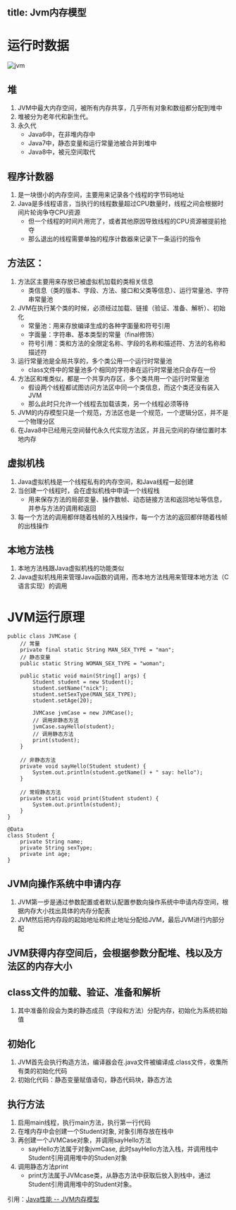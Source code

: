 title: Jvm内存模型
---

# 运行时数据

![jvm](http://www.yungyuweb.xyz/blog/images/jvm/jvm.png)
## 堆
1. JVM中最大内存空间，被所有内存共享，几乎所有对象和数组都分配到堆中
2. 堆被分为老年代和新生代。
3. 永久代
    * Java6中，在非堆内存中
    * Java7中，静态变量和运行常量池被合并到堆中
    * Java8中，被元空间取代
## 程序计数器
1. 是一块很小的内存空间，主要用来记录各个线程的字节码地址
2. Java是多线程语言，当执行的线程数量超过CPU数量时，线程之间会根据时间片轮询争夺CPU资源
    * 但一个线程的时间片用完了，或者其他原因导致线程的CPU资源被提前抢夺
    * 那么退出的线程需要单独的程序计数器来记录下一条运行的指令
## 方法区：
1. 方法区主要用来存放已被虚拟机加载的类相关信息
    * 类信息（类的版本、字段、方法、接口和父类等信息）、运行常量池、字符串常量池
2. JVM在执行某个类的时候，必须经过加载、链接（验证、准备、解析）、初始化
    * 常量池：用来存放编译生成的各种字面量和符号引用
    * 字面量：字符串、基本类型的常量（final修饰）
    * 符号引用：类和方法的全限定名称、字段的名称和描述符、方法的名称和描述符
3. 运行常量池是全局共享的，多个类公用一个运行时常量池
    * class文件中的常量池多个相同的字符串在运行时常量池只会存在一份
4. 方法区和堆类似，都是一个共享内存区，多个类共用一个运行时常量池
    * 假设两个线程都试图访问方法区中同一个类信息，而这个类还没有装入JVM
    * 那么此时只允许一个线程去加载该类，另一个线程必须等待
5. JVM的内存模型只是一个规范，方法区也是一个规范，一个逻辑分区，并不是一个物理分区
6. 在Java8中已经用元空间替代永久代实现方法区，并且元空间的存储位置时本地内存
## 虚拟机栈
1. Java虚拟机栈是一个线程私有的内存空间，和Java线程一起创建
2. 当创建一个线程时，会在虚拟机栈中申请一个线程栈
    * 用来保存方法的局部变量、操作数帧、动态链接方法和返回地址等信息，并参与方法的调用和返回
3. 每一个方法的调用都伴随着栈帧的入栈操作，每一个方法的返回都伴随着栈帧的出栈操作
## 本地方法栈
1. 本地方法栈跟Java虚拟机栈的功能类似
2. Java虚拟机栈用来管理Java函数的调用，而本地方法栈用来管理本地方法（C语言实现）的调用

# JVM运行原理

```
public class JVMCase {
    // 常量
    private final static String MAN_SEX_TYPE = "man";
    // 静态变量
    public static String WOMAN_SEX_TYPE = "woman";

    public static void main(String[] args) {
        Student student = new Student();
        student.setName("nick");
        student.setSexType(MAN_SEX_TYPE);
        student.setAge(20);

        JVMCase jvmCase = new JVMCase();
        // 调用非静态方法
        jvmCase.sayHello(student);
        // 调用静态方法
        print(student);
    }
    
    // 非静态方法
    private void sayHello(Student student) {
        System.out.println(student.getName() + " say: hello");
    }

    // 常规静态方法
    private static void print(Student student) {
        System.out.println(student);
    }
}

@Data
class Student {
    private String name;
    private String sexType;
    private int age;
}
```
## JVM向操作系统中申请内存
1. JVM第一步是通过参数配置或者默认配置参数向操作系统中申请内存空间，根据内存大小找出具体的内存分配表
2. JVM然后把内存段的起始地址和终止地址分配给JVM，最后JVM进行内部分配
## JVM获得内存空间后，会根据参数分配堆、栈以及方法区的内存大小
## class文件的加载、验证、准备和解析
1. 其中准备阶段会为类的静态成员（字段和方法）分配内存，初始化为系统初始值
## 初始化
1. JVM首先会执行构造方法，编译器会在.java文件被编译成.class文件，收集所有类的初始化代码
2. 初始化代码：静态变量赋值语句，静态代码块，静态方法
## 执行方法
1. 启用main线程，执行main方法，执行第一行代码
2. 在堆内存中会创建一个Student对象, 对象引用存放在栈中
3. 再创建一个JVMCase对象，并调用sayHello方法
    * sayHello方法属于对象jvmCase, 此时sayHello方法入栈，并调用栈中Student引用调用堆中的Studen对象
4. 调用静态方法print
    * print方法属于JVMcase类，从静态方法中获取后放入到栈中，通过Student引用调用堆中的Student对象。

引用：[Java性能 -- JVM内存模型](http://zhongmingmao.me/2019/09/07/java-performance-jvm-memory-model/)